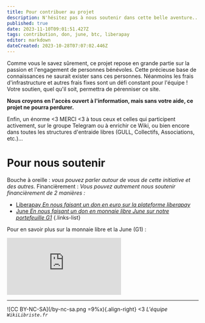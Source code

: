 ```yaml
---
title: Pour contribuer au projet
description: N'hésitez pas à nous soutenir dans cette belle aventure...
published: true
date: 2023-11-10T09:01:51.427Z
tags: contribution, don, june, btc, liberapay
editor: markdown
dateCreated: 2023-10-28T07:07:02.446Z
---
```


Comme vous le savez sûrement, ce projet repose en grande partie sur la passion et l'engagement de personnes bénévoles. Cette précieuse base de connaissances ne saurait exister sans ces personnes. Néanmoins les frais d'infrastructure et autres frais fixes sont un défi constant pour l'équipe ! Votre soutien, quel qu'il soit, permettra de pérenniser ce site.

**Nous croyons en l'accès ouvert à l'information, mais sans votre aide, ce projet ne pourra perdurer.**

Enfin, un énorme <3 MERCI <3 à tous ceux et celles qui participent activement, sur le groupe Telegram ou à enrichir ce Wiki, ou bien encore dans toutes les structures d'entraide libres (GULL, Collectifs, Associations, etc.)...


# Pour nous soutenir

Bouche à oreille : *vous pouvez parler autour de vous de cette initiative et des autres.*
Financièrement : *Vous pouvez autrement nous soutenir financièrement de 2 manières :*


- [Liberapay *En nous faisant un don en euro sur la plateforme liberapay*](https://fr.liberapay.com/wikilibriste/)
- [June *En nous faisant un don en monnaie libre June sur notre portefeuille G1*]()
{.links-list}



Pour en savoir plus sur la monnaie libre et la June (G1) :
<iframe class="frame-style" title="La June, introduction à la monnaie libre" src="https://yewtu.be/embed/P_4F7X9XZxA?t=1" allow="fullscreen; accelerometer; encrypted-media; gyroscope; picture-in-picture" sandbox="allow-same-origin allow-scripts allow-popups" frameborder="0"></iframe>

---
![CC BY-NC-SA](/by-nc-sa.png =9%x){.align-right} <3 *L'équipe `WikiLibriste.fr`*